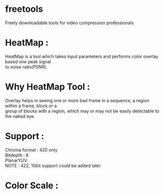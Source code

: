 # freetools
Freely downloadable tools for video compression professionals

# HeatMap :
HeatMap is a tool which takes input parameters and performs color overlay based one peak signal  
to noise ratio(PSNR). 

# Why HeatMap Tool :
Overlay helps in seeing one or more bad frame in a sequence, a region within a frame, block or a  
group of blocks with a region, which may or may not be easily detectable to the naked eye.

# Support :
Chroma format : 420 only  
Bitdepth            : 8  
PlanarYUV  
NOTE                : 422, 10bit support could be added later

# Color Scale :
